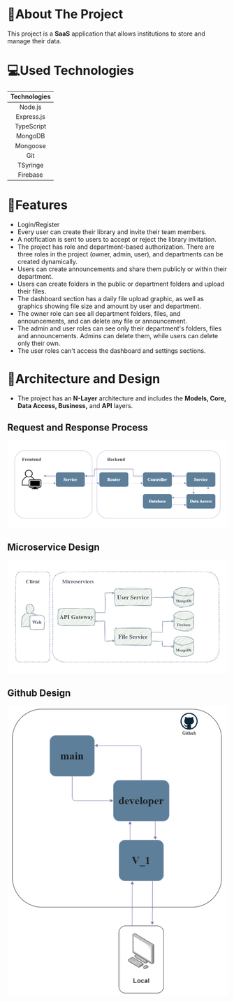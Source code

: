 # 📄About The Project
This project is a **SaaS** application that allows institutions to store and manage their data.

# 💻Used Technologies
|Technologies|
|:---:|
|Node.js|
|Express.js|
|TypeScript|
|MongoDB|
|Mongoose|
|Git|
|TSyringe|
|Firebase|

# 🔑Features
* Login/Register
* Every user can create their library and invite their team members.
* A notification is sent to users to accept or reject the library invitation.
* The project has role and department-based authorization. There are three roles in the project (owner, admin, user), and departments can be created dynamically.
* Users can create announcements and share them publicly or within their department.
* Users can create folders in the public or department folders and upload their files.
* The dashboard section has a daily file upload graphic, as well as graphics showing file size and amount by user and department.
* The owner role can see all department folders, files, and announcements, and can delete any file or announcement.
* The admin and user roles can see only their department's folders, files and announcements. Admins can delete them, while users can delete only their own.
* The user roles can't access the dashboard and settings sections.

# 🧱Architecture and Design
* The project has an **N-Layer** architecture and includes the **Models, Core, Data Access, Business,** and **API** layers.

## Request and Response Process
![](ApplicationImages/request_response.png)

## Microservice Design
![](ApplicationImages/microservices.png)

## Github Design
![](ApplicationImages/github_design.png)